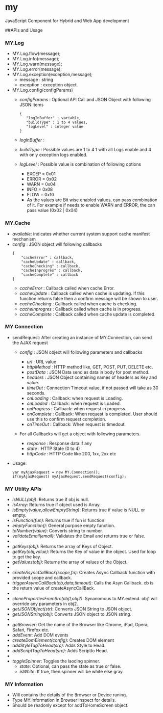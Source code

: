 my
==

JavaScript Component for Hybrid and Web App development

##APIs and Usage

### MY.Log
* MY.Log.flow(message);
* MY.Log.info(message);
* MY.Log.warn(message);
* MY.Log.error(message);
* MY.Log.exception(exception,message);
	* message   : string
	* exception : exception object.
* MY.Log.config(configParams)
  * *configParams* : Optional API Call and JSON Object with following JSON items
    ```
    {
       "logInBuffer" : variable,
       "buildType" : 1 to 4 values,
       "logLevel" : integer value
    }
    ```

  * *logInBuffer* : 
  * *buildType* : Possible values are 1 to 4 1 with all Logs enable and 4 with only exception logs enabled.
  * *logLevel* : Possible value is combination of following options
	- EXCEP = 0x01
	- ERROR = 0x02
	- WARN  = 0x04
	- INFO  = 0x08
	- FLOW  = 0x10
	- As the values are Bit wise enabled values, can pass combination of it.
	  For example if needs to enable WARN and ERROR, the can pass value (0x02 | 0x04)

### MY.Cache
* *available*: indicates whether current system support cache manifest mechanism
* *config* : JSON object will following callbacks
  ```
  {
      "cacheError" : callback,
      "cacheUpdate" : callback,
      "cacheChecking" : callback,
      "cacheInprogres" : callback,
      "cacheComplete" : callback
  }
  ```
  - *cacheError* : Callback called when cache Error.
  - *cacheUpdate* : Callback called when cache is updating. If this function returns false then a confirm message will be shown to user.
  - *cacheChecking* : Callback called when cache is checking.
  - *cacheInprogres* : Callback called when cache is in progress.
  - *cacheComplete* : Callback called when cache update is completed.

### MY.Connection
* sendRequest: After creating an instance of MY.Connection, can send the AJAX request
  - *config* : JSON object will following parameters and callbacks
    - *url* : URL value
    - *httpMethod* : HTTP method like, GET, POST, PUT, DELETE etc.
    - *postData* : JSON Data send as data in body for post method.
    - *headers* : JSON Object containing names of headers as Key and value.
    - *timeOut* : Connection Timeout value, if not passed will take as 30 seconds.
    - *onLoading* : Callback: when request is Loading.
    - *onLoaded* : Callback: when request is Loaded.
    - *onProgress* : Callback: when request in progress.
    - *onComplete* : Callback: When request is completed. User should use this to confirm request completion.
    - *onTimeOut* : Callback: When request is timedout.
    
  - For all Callbacks will get a object with following parameters.
    - *response* : Response data if any
    - *state* : HTTP State (0 to 4)
    - *httpCode* : HTTP Code like 200, 1xx, 2xx etc
    
* Usage: 
  ```
  var myAjaxRequest = new MY.Connection();
  if(myAjaxRequest) myAjaxRequest.sendRequest(config);
  ````
### MY Utility APIs
* *isNULL(obj)*: Returns true if obj is null.
* *isArray*: Returns true if object used is Array.
* *isEmpty(value,allowEmptyString)*: Returns true if value is NULL or empty.
* *isFunction(fun)*: Returns true if fun is function.
* *emptyFunction()*: General purpose empty function.
* *toNumber(value)*: Converts string to number.
* *validateEmail(email)*: Validates the Email and returns true or false.
* 
* *getKeys(obj)*: Returns the array of Keys of Object.
* *getKey(obj,value)*: Returns the Key of value in the object. Used for loop to get the key.
* *getValues(obj)*: Returns the array of values of the Object.
* 
* *createAsyncCallBack(scope,fn)*: Creates Async Callback function with provided scope and callback.
* *triggerAsyncCallBack(cb,data,timeout)*: Calls the Asyn Callback. cb is the return value of createAsyncCallBack.
* 
* *clonePropertiesFromSrc(obj1,obj2)*: Synanomous to MY.extend. obj1 will override any parameters in obj2.
* *getJSONObject(str)*: Converts JSON String to JSON object.
* *getJSONString(obj)*: Converts JSON object to JSON string.
* 
* *getBrowser*: Get the name of the Browser like Chrome, iPad, Opera, Safari, Firefox etc.
* *addEvent*: Add DOM events
* *createDomElement(config)*: Creates DOM element
* *addStyleTagToHead(src)*: Adds Style to Head.
* *addScriptTagToHead(src)*: Adds Scriptto Head.
* 
* *toggleSpinner*: Toggles the laoding spinner.
  - *state*: Optional, can pass the state as true or false.
  - *isWhite*: If true, then spinner will be white else gray.

### MY Information
* Will contains the details of the Browser or Device runing.
* Type MY.Information in Browser inspect for details.
* Should be readonly except for addToHomeScreen object.

